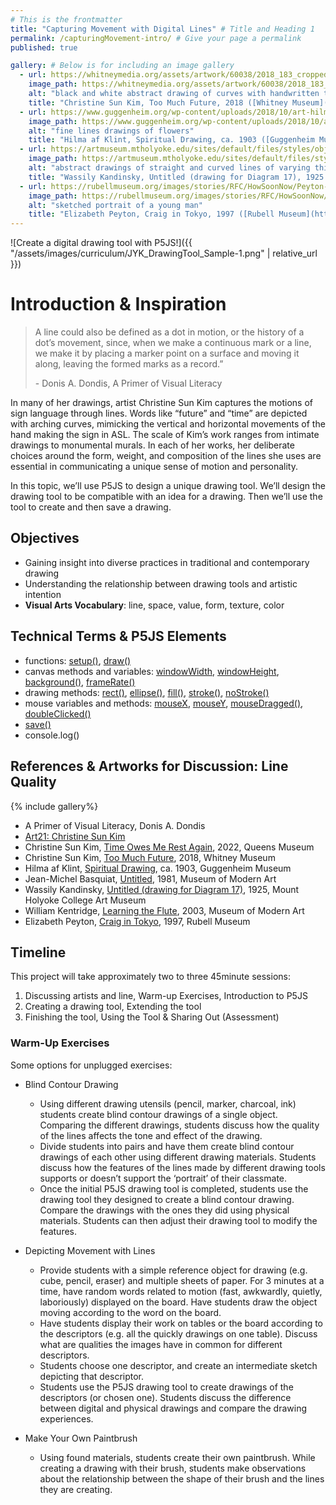```yaml
---
# This is the frontmatter
title: "Capturing Movement with Digital Lines" # Title and Heading 1
permalink: /capturingMovement-intro/ # Give your page a permalink
published: true

gallery: # Below is for including an image gallery
  - url: https://whitneymedia.org/assets/artwork/60038/2018_183_cropped.jpeg
    image_path: https://whitneymedia.org/assets/artwork/60038/2018_183_cropped.jpeg
    alt: "black and white abstract drawing of curves with handwritten text: too much future "
    title: "Christine Sun Kim, Too Much Future, 2018 ([Whitney Museum](https://whitney.org/collection/works/60038))"
  - url: https://www.guggenheim.org/wp-content/uploads/2018/10/art-hilma-af-klint-spritual-drawings-1903-04.jpg
    image_path: https://www.guggenheim.org/wp-content/uploads/2018/10/art-hilma-af-klint-spritual-drawings-1903-04.jpg
    alt: "fine lines drawings of flowers"
    title: "Hilma af Klint, Spiritual Drawing, ca. 1903 ([Guggenheim Museum](https://www.guggenheim.org/audio/track/spiritual-drawings-of-the-five-ca-1903-04))"
  - url: https://artmuseum.mtholyoke.edu/sites/default/files/styles/object_image/public/images/mh_1970_1_s_riv_v1-hpr.jpg?itok=jLfn99q7
    image_path: https://artmuseum.mtholyoke.edu/sites/default/files/styles/object_image/public/images/mh_1970_1_s_riv_v1-hpr.jpg?itok=jLfn99q7
    alt: "abstract drawings of straight and curved lines of varying thickness"
    title: "Wassily Kandinsky, Untitled (drawing for Diagram 17), 1925 ([Mount Holyoke College Art Museum](https://artmuseum.mtholyoke.edu/object/untitled-drawing-diagram-17))"
  - url: https://rubellmuseum.org/images/stories/RFC/HowSoonNow/Peyton-E_Craig-In-Tokyo-300.jpg
    image_path: https://rubellmuseum.org/images/stories/RFC/HowSoonNow/Peyton-E_Craig-In-Tokyo-300.jpg
    alt: "sketched portrait of a young man"
    title: "Elizabeth Peyton, Craig in Tokyo, 1997 ([Rubell Museum](https://rubellmuseum.org/elizabeth-peyton))"
---
```


![Create a digital drawing tool with P5JS!]({{ "/assets/images/curriculum/JYK_DrawingTool_Sample-1.png" | relative_url }})

# Introduction & Inspiration

> A line could also be defined as a dot in motion, or the history of a dot’s movement, since, when we make a continuous mark or a line, we make it by placing a marker point on a surface and moving it along, leaving the formed marks as a record.” 
>
> \- Donis A. Dondis, A Primer of Visual Literacy

In many of her drawings, artist Christine Sun Kim captures the motions of sign language through lines. Words like “future” and “time” are depicted with arching curves, mimicking the vertical and horizontal movements of the hand making the sign in ASL. The scale of Kim’s work ranges from intimate drawings to monumental murals. In each of her works, her deliberate choices around the form, weight, and composition of the lines she uses are essential in communicating a unique sense of motion and personality. 

In this topic, we’ll use P5JS to design a unique drawing tool. We’ll design the drawing tool to be compatible with an idea for a drawing. Then we’ll use the tool to create and then save a drawing. 


## Objectives
- Gaining insight into diverse practices in traditional and contemporary drawing
- Understanding the relationship between drawing tools and artistic intention
- **Visual Arts Vocabulary**: line, space, value, form, texture, color


## Technical Terms & P5JS Elements
- functions: [setup()](https://p5js.org/reference/p5/setup/), [draw()](https://p5js.org/reference/p5/draw/)
- canvas methods and variables: [windowWidth](https://p5js.org/reference/p5/windowWidth/), [windowHeight](https://p5js.org/reference/p5/windowHeight/), [background()](https://p5js.org/reference/p5/background/), [frameRate()](https://p5js.org/reference/p5/frameRate/)
- drawing methods: [rect()](https://p5js.org/reference/p5/rect/), [ellipse()](https://p5js.org/reference/p5/ellipse/),  [fill()](https://p5js.org/reference/p5/fill/), [stroke()](https://p5js.org/reference/p5/stroke/), [noStroke()](https://p5js.org/reference/p5/noStroke/)
- mouse variables and methods: [mouseX](https://p5js.org/reference/p5/mouseX/), [mouseY](https://p5js.org/reference/p5/mouseY/), [mouseDragged()](https://p5js.org/reference/p5/mouseDragged/), [doubleClicked()](https://p5js.org/reference/p5/doubleClicked/)
- [save()](https://p5js.org/reference/p5/save/)
- console.log()


## References & Artworks for Discussion: Line Quality
{% include gallery%}
* A Primer of Visual Literacy, Donis A. Dondis
* [Art21: Christine Sun Kim](https://art21.org/watch/art-in-the-twenty-first-century/s11/christine-sun-kim-in-friends-strangers/)
* Christine Sun Kim, [Time Owes Me Rest Again](https://queensmuseum.org/exhibition/christine-sun-kim/), 2022, Queens Museum
* Christine Sun Kim, [Too Much Future](https://whitney.org/exhibitions/christine-sun-kim), 2018, Whitney Museum
* Hilma af Klint, [Spiritual Drawing](https://www.guggenheim.org/audio/track/spiritual-drawings-of-the-five-ca-1903-04), ca. 1903, Guggenheim Museum
* Jean-Michel Basquiat, [Untitled](https://www.moma.org/collection/works/34633?artist_id=370&page=1&sov_referrer=artist), 1981, Museum of Modern Art
* Wassily Kandinsky, [Untitled (drawing for Diagram 17)](https://artmuseum.mtholyoke.edu/object/untitled-drawing-diagram-17), 1925, Mount Holyoke College Art Museum
* William Kentridge, [Learning the Flute](https://www.moma.org/collection/works/91559), 2003, Museum of Modern Art
* Elizabeth Peyton, [Craig in Tokyo](https://rubellmuseum.org/elizabeth-peyton), 1997, Rubell Museum


## Timeline
This project will take approximately two to three 45minute sessions:
1. Discussing artists and line, Warm-up Exercises, Introduction to P5JS
2. Creating a drawing tool, Extending the tool
3. Finishing the tool, Using the Tool & Sharing Out (Assessment)


### Warm-Up Exercises
Some options for unplugged exercises:
- Blind Contour Drawing
  - Using different drawing utensils (pencil, marker, charcoal, ink) students create blind contour drawings of a single object. Comparing the different drawings, students discuss how the quality of the lines affects the tone and effect of the drawing. 
  - Divide students into pairs and have them create blind contour drawings of each other using different drawing materials. Students discuss how the features of the lines made by different drawing tools supports or doesn’t support the ‘portrait’ of their classmate. 
  - Once the initial P5JS drawing tool is completed, students use the drawing tool they designed to create a blind contour drawing. Compare the drawings with the ones they did using physical materials. Students can then adjust their drawing tool to modify the features. 

- Depicting Movement with Lines
  - Provide students with a simple reference object for drawing (e.g. cube, pencil, eraser) and multiple sheets of paper. For 3 minutes at a time, have random words related to motion (fast, awkwardly, quietly, laboriously) displayed on the board. Have students draw the object moving according to the word on the board.
  - Have students display their work on tables or the board according to the descriptors (e.g. all the quickly drawings on one table). Discuss what are qualities the images have in common for different descriptors. 
  - Students choose one descriptor, and create an intermediate sketch depicting that descriptor. 
  - Students use the P5JS drawing tool to create drawings of the descriptors (or chosen one). Students discuss the difference between digital and physical drawings and compare the drawing experiences.

- Make Your Own Paintbrush
  - Using found materials, students create their own paintbrush. While creating a drawing with their brush, students make observations about the relationship between the shape of their brush and the lines they are creating.
